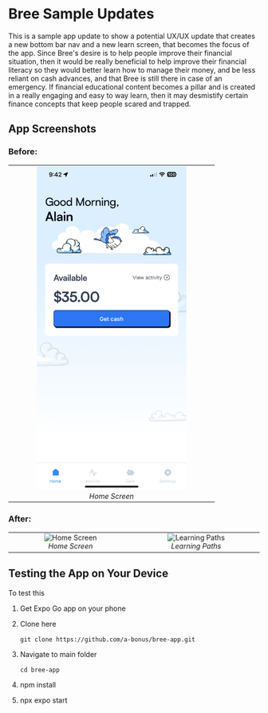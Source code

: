 # Bree Sample Updates 
This is a sample app update to show a potential UX/UX update that creates a new bottom bar nav and a new learn screen, that becomes the focus of the app. Since Bree's desire is to help people improve their financial situation, then it would be really beneficial to help improve their financial literacy so they would better learn how to manage their money, and be less reliant on cash advances, and that Bree is still there in case of an emergency. If financial educational content becomes a pillar and is created in a really engaging and easy to way learn, then it may desmistify certain finance concepts that keep people scared and trapped. 

## App Screenshots

### Before:
<div align="center">
  <table>
    <tr>
      <td align="center" width="400px">
        <img src="./assets/images/IMG_95D5CF6C059D-1.jpeg" width="300px" alt="Home Screen"/>
        <br />
        <em>Home Screen</em>
      </td>
    </tr>
  </table>
</div>

### After:
<div align="center">
  <table>
    <tr>
      <td align="center" width="400px">
        <img src="./assets/images/Screenshot 2025-02-23 at 9.16.19 AM.png" width="300px" alt="Home Screen"/>
        <br />
        <em>Home Screen</em>
      </td>
      <td align="center" width="400px">
        <img src="./assets/images/Screenshot 2025-02-23 at 9.16.27 AM.png" width="300px" alt="Learning Paths"/>
        <br />
        <em>Learning Paths</em>
      </td>
    </tr>
  </table>
</div>

## Testing the App on Your Device

To test this

1. Get Expo Go app on your phone
2. Clone here 
   ```
   git clone https://github.com/a-bonus/bree-app.git
   ```

3. Navigate to main folder 
   ```
   cd bree-app
   ```

4. npm install

5. npx expo start 

